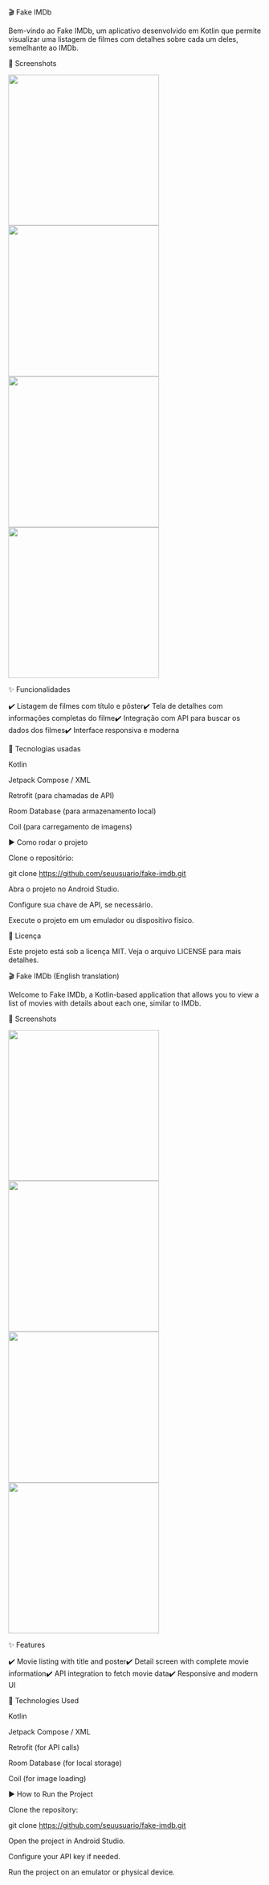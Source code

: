🎬 Fake IMDb

Bem-vindo ao Fake IMDb, um aplicativo desenvolvido em Kotlin que permite visualizar uma listagem de filmes com detalhes sobre cada um deles, semelhante ao IMDb.


📸 Screenshots

<img src="screenshots/home dark mode.png" width="300"> <img src="screenshots/login dark mode.png" width="300"> 
<img src="screenshots/catalog dark mode.png" width="300"> <img src="screenshots/details dark mode.png" width="300"> 

✨ Funcionalidades

✔️ Listagem de filmes com título e pôster✔️ Tela de detalhes com informações completas do filme✔️ Integração com API para buscar os dados dos filmes✔️ Interface responsiva e moderna

🚀 Tecnologias usadas

Kotlin

Jetpack Compose / XML

Retrofit (para chamadas de API)

Room Database (para armazenamento local)

Coil (para carregamento de imagens)

▶️ Como rodar o projeto

Clone o repositório:

git clone https://github.com/seuusuario/fake-imdb.git

Abra o projeto no Android Studio.

Configure sua chave de API, se necessário.

Execute o projeto em um emulador ou dispositivo físico.

📄 Licença

Este projeto está sob a licença MIT. Veja o arquivo LICENSE para mais detalhes.



🎬 Fake IMDb (English translation)

Welcome to Fake IMDb, a Kotlin-based application that allows you to view a list of movies with details about each one, similar to IMDb.

📸 Screenshots

<img src="screenshots/home light mode.png" width="300"> <img src="screenshots/login light mode.png" width="300"> 
<img src="screenshots/catalog light mode.png" width="300"> <img src="screenshots/details light mode.png" width="300"> 

✨ Features

✔️ Movie listing with title and poster✔️ Detail screen with complete movie information✔️ API integration to fetch movie data✔️ Responsive and modern UI

🚀 Technologies Used

Kotlin

Jetpack Compose / XML

Retrofit (for API calls)

Room Database (for local storage)

Coil (for image loading)

▶️ How to Run the Project

Clone the repository:

git clone https://github.com/seuusuario/fake-imdb.git

Open the project in Android Studio.

Configure your API key if needed.

Run the project on an emulator or physical device.
